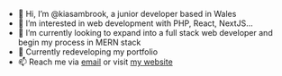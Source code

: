 - 👋 Hi, I’m @kiasambrook, a junior developer based in Wales
- 👀 I’m interested in web development with PHP, React, NextJS...
- 🌱 I’m currently looking to expand into a full stack web developer and begin my process in MERN stack
- :pencil: Currently redeveloping my portfolio
- 📫 Reach me via [email](mailto:kiasambrook@gmail.com) or visit [my website](www.kiasambrook.co.uk)

<!---
kiasambrook/kiasambrook is a ✨ special ✨ repository because its `README.md` (this file) appears on your GitHub profile.
You can click the Preview link to take a look at your changes.
--->
